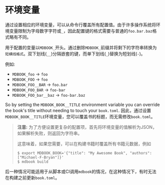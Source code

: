 # 环境变量

通过设置相应的环境变量，可以从命令行覆盖所有配置值。由于许多操作系统将环境变量限制为字母数字字符或`_`，因此配置键的格式需要与普通的`foo.bar.baz`格式略有不同。

用于配置的变量以`MDBOOK_`开头。通过删除`MDBOOK_`前缀并将剩下的字符串转换为`短横线格式`。双下划线(`__`)分隔嵌套的键，而单下划线(`_`)替换为短划线(`-`)。

例如:

- `MDBOOK_foo` -> `foo`
- `MDBOOK_FOO` -> `foo`
- `MDBOOK_FOO__BAR` -> `foo.bar`
- `MDBOOK_FOO_BAR` -> `foo-bar`
- `MDBOOK_FOO_bar__baz` -> `foo-bar.baz`

So by setting the `MDBOOK_BOOK__TITLE` environment variable you can override the
book's title without needing to touch your `book.toml`.
因此，通过设置`MDBOOK_BOOK__TITLE`环境变量，您可以覆盖书的标题，而无需修改`book.toml`。

> **注意:** 为了方便设置更复杂的配置项，首先将环境变量的值解析为JSON，如果解析失败，则返回为字符串。
>
> 这意味着，如果您需要，可以在构建书籍时覆盖所有书籍元数据，例如
>
> ```shell
> $ export MDBOOK_BOOK='{"title": "My Awesome Book", "authors": ["Michael-F-Bryan"]}'
> $ mdbook build
> ```

后一种情况可能适用于从脚本或CI调用`mdbook`的情况，在这种情况下，有时无法在构建之前更新`book.toml`。
